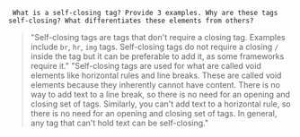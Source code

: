 ```
 What is a self-closing tag? Provide 3 examples. Why are these tags self-closing? What differentiates these elements from others?
```

































> "Self-closing tags are tags that don't require a closing tag. Examples include `br`, `hr`, `img` tags. Self-closing tags do not require a closing `/` inside the tag but it can be preferable to add it, as some frameworks require it."
> "Self-closing tags are used for what are called void elements like horizontal rules and line breaks. These are called void elements because they inherently cannot have content. There is no way to add text to a line break, so there is no need for an opening and closing set of tags. Similarly, you can't add text to a horizontal rule, so there is no need for an opening and closing set of tags. In general, any tag that can't hold text can be self-closing."